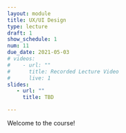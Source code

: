 ```yaml
---
layout: module
title: UX/UI Design
type: lecture
draft: 1
show_schedule: 1
num: 11
due_date: 2021-05-03
# videos: 
#    - url: ""
#      title: Recorded Lecture Video
#      live: 1
slides:
   - url: ""
     title: TBD

---
```


Welcome to the course!